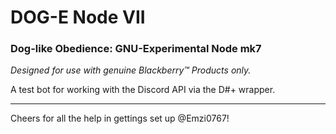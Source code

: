 # DOG-E Node VII

### Dog-like Obedience: GNU-Experimental Node mk7

*Designed for use with genuine Blackberry™ Products only.*

A test bot for working with the Discord API via the D#+ wrapper. 

---

Cheers for all the help in gettings set up @Emzi0767!
